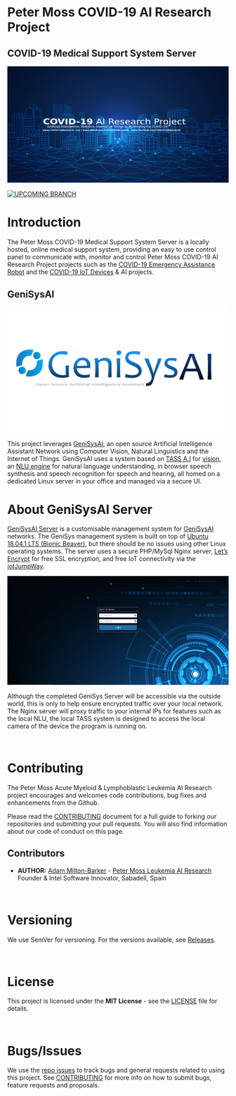 # Peter Moss COVID-19 AI Research Project

## COVID-19 Medical Support System Server

[![GeniSysAI Server](Media/images/covid-19-ai-research.png)](https://github.com/GeniSysAI/Server)

[![UPCOMING BRANCH](https://img.shields.io/badge/UPCOMING%20RELEASE-0.0.3-blue.svg)](https://github.com/GeniSysAI/Server/tree/0.0.3)

# Introduction

The Peter Moss COVID-19 Medical Support System Server is a locally hosted, online medical support system, providing an easy to use control panel to communicate with, monitor and control Peter Moss COVID-19 AI Research Project projects such as the [COVID-19 Emergency Assistance Robot](https://github.com/COVID-19-AI-Research-Project/COVID19-Emegency-Assistance-Robot "COVID-19 Emergency Assistance Robot") and the [COVID-19 IoT Devices](https://github.com/COVID-19-AI-Research-Project/COVID19-IoT-Devices "COVID-19 IoT Devices") & AI projects.

## GeniSysAI

[![GeniSysAI Server](Media/Images/GeniSys.png)](https://github.com/GeniSysAI/)

This project leverages [GeniSysAI](https://github.com/GeniSysAI/ "GeniSysAI"), an open source Artificial Intelligence Assistant Network using Computer Vision, Natural Linguistics and the Internet of Things. GeniSysAI uses a system based on [TASS A.I](https://github.com/TASS-AI/TASS-Facenet "TASS A.I") for [vision](https://github.com/GeniSysAI/Vision "vision"), an [NLU engine](https://github.com/GeniSysAI/NLU "NLU engine") for natural language understanding, in browser speech synthesis and speech recognition for speech and hearing, all homed on a dedicated Linux server in your office and managed via a secure UI.

# About GeniSysAI Server
[GeniSysAI Server](https://github.com/GeniSysAI/Server "GeniSysAI Server") is a customisable management system for [GeniSysAI](https://github.com/GeniSysAI/Server "GeniSysAI") networks. The GeniSys management system is built on top of [Ubuntu 18.04.1 LTS (Bionic Beaver)](http://releases.ubuntu.com/18.04/ "Ubuntu 18.04.1 LTS (Bionic Beaver)"), but there should be no issues using other Linux operating systems. The server uses a secure PHP/MySql Nginx server, [Let’s Encrypt](https://letsencrypt.org/ "Let’s Encrypt") for free SSL encryption, and free IoT connectivity via the [iotJumpWay](https://www.iotJumpWay.tech "iotJumpWay").

[![GeniSysAI Server](Media/Images/GeniSysHome.jpg)](https://github.com/GeniSysAI/Server)

Although the completed GeniSys Server will be accessible via the outside world, this is only to help ensure encrypted traffic over your local network. The Nginx server will proxy traffic to your internal IPs for features such as the local NLU, the local TASS system is designed to access the local camera of the device the program is running on.

&nbsp;

# Contributing

The Peter Moss Acute Myeloid & Lymphoblastic Leukemia AI Research project encourages and welcomes code contributions, bug fixes and enhancements from the Github.

Please read the [CONTRIBUTING](https://github.com/COVID19-Medical-Support-System-Server/blob/master/CONTRIBUTING.md "CONTRIBUTING") document for a full guide to forking our repositories and submitting your pull requests. You will also find information about our code of conduct on this page.

## Contributors

- **AUTHOR:** [Adam Milton-Barker](https://www.leukemiaresearchassociation.ai.com/team/adam-milton-barker "Adam Milton-Barker") - [Peter Moss Leukemia AI Research](https://www.leukemiaresearchassociation.ai "Peter Moss Leukemia AI Research") Founder & Intel Software Innovator, Sabadell, Spain

&nbsp;

# Versioning

We use SemVer for versioning. For the versions available, see [Releases](https://github.com/COVID19-Medical-Support-System-Server/releases "Releases").

&nbsp;

# License

This project is licensed under the **MIT License** - see the [LICENSE](https://github.com/COVID19-Medical-Support-System-Server/blob/master/LICENSE "LICENSE") file for details.

&nbsp;

# Bugs/Issues

We use the [repo issues](https://github.com/COVID19-Medical-Support-System-Server/issues "repo issues") to track bugs and general requests related to using this project. See [CONTRIBUTING](https://github.com/COVID19-Medical-Support-System-Server/blob/master/CONTRIBUTING.md "CONTRIBUTING") for more info on how to submit bugs, feature requests and proposals.